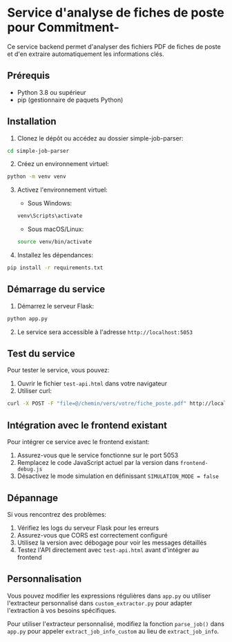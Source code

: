 # Service d'analyse de fiches de poste pour Commitment-

Ce service backend permet d'analyser des fichiers PDF de fiches de poste et d'en extraire automatiquement les informations clés.

## Prérequis

- Python 3.8 ou supérieur
- pip (gestionnaire de paquets Python)

## Installation

1. Clonez le dépôt ou accédez au dossier simple-job-parser:
```bash
cd simple-job-parser
```

2. Créez un environnement virtuel:
```bash
python -m venv venv
```

3. Activez l'environnement virtuel:
   - Sous Windows:
   ```bash
   venv\Scripts\activate
   ```
   - Sous macOS/Linux:
   ```bash
   source venv/bin/activate
   ```

4. Installez les dépendances:
```bash
pip install -r requirements.txt
```

## Démarrage du service

1. Démarrez le serveur Flask:
```bash
python app.py
```

2. Le service sera accessible à l'adresse `http://localhost:5053`

## Test du service

Pour tester le service, vous pouvez:

1. Ouvrir le fichier `test-api.html` dans votre navigateur
2. Utiliser curl:
```bash
curl -X POST -F "file=@/chemin/vers/votre/fiche_poste.pdf" http://localhost:5053/api/parse-job
```

## Intégration avec le frontend existant

Pour intégrer ce service avec le frontend existant:

1. Assurez-vous que le service fonctionne sur le port 5053
2. Remplacez le code JavaScript actuel par la version dans `frontend-debug.js`
3. Désactivez le mode simulation en définissant `SIMULATION_MODE = false`

## Dépannage

Si vous rencontrez des problèmes:

1. Vérifiez les logs du serveur Flask pour les erreurs
2. Assurez-vous que CORS est correctement configuré
3. Utilisez la version avec débogage pour voir les messages détaillés
4. Testez l'API directement avec `test-api.html` avant d'intégrer au frontend

## Personnalisation

Vous pouvez modifier les expressions régulières dans `app.py` ou utiliser l'extracteur personnalisé dans `custom_extractor.py` pour adapter l'extraction à vos besoins spécifiques.

Pour utiliser l'extracteur personnalisé, modifiez la fonction `parse_job()` dans `app.py` pour appeler `extract_job_info_custom` au lieu de `extract_job_info`.
